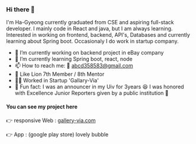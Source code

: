 ### Hi there 👋

I'm Ha-Gyeong currently graduated from CSE and aspiring full-stack developer. I mainly code in React and java, but I am always learning. Interested in working on frontend, backend, API's, Databases and currently learning about Spring boot. Occasionaly I do work in startup company.


- 🔭 I’m currently working on backend project in eBay company 
- 🌱 I’m currently learning Spring boot, react, node
- 📫 How to reach me: 💌 abcd358583@gmail.com
- 🦁 Like Lion 7th Member / 8th Mentor
- 👩‍💻 Worked in Startup 'Gallary-Via'
- 👾 Fun fact: I was an announcer in my Uiv for 3years 😆 I was honored with Excellence Junior Reporters given by a public institution 🏅

<h4>You can see my project here</h4>
<p>👉 responsive Web : <a href="gallery-via.com">gallery-via.com</a></p>
<p>👉 App : (google play store) lovely bubble</p>



